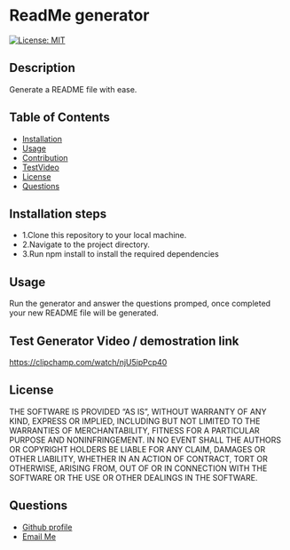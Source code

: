 # ReadMe generator
 
   [![License: MIT](https://img.shields.io/badge/License-MIT-yellow.svg)](https://opensource.org/licenses/MIT)

  ## Description
  
   Generate a README file with ease.
  
  ## Table of Contents
  - [Installation](#installation)
  - [Usage](#usage)
  - [Contribution](#contribution)
  - [TestVideo](#TestGeneratorVideo/demostrationlink)
  - [License](#license)
  - [Questions](#questions)
  
  ## Installation steps
  <ul>
<li>1.Clone this repository to your local machine.</li>
<li>2.Navigate to the project directory.</li>
<li>3.Run npm install to install the required dependencies</li>
</ul>

  ## Usage
  
  Run the generator and answer the questions promped, once completed your new README file will be generated.
  
  ## Test Generator Video / demostration link
  
https://clipchamp.com/watch/njU5ipPcp40
  
  ## License
  
   THE SOFTWARE IS PROVIDED “AS IS”, WITHOUT WARRANTY OF ANY KIND, EXPRESS OR IMPLIED, INCLUDING BUT NOT LIMITED TO THE WARRANTIES OF MERCHANTABILITY, FITNESS FOR A PARTICULAR PURPOSE AND NONINFRINGEMENT. IN NO EVENT SHALL THE AUTHORS OR COPYRIGHT HOLDERS BE LIABLE FOR ANY CLAIM, DAMAGES OR OTHER LIABILITY, WHETHER IN AN ACTION OF CONTRACT, TORT OR OTHERWISE, ARISING FROM, OUT OF OR IN CONNECTION WITH THE SOFTWARE OR THE USE OR OTHER DEALINGS IN THE SOFTWARE.

  ## Questions
  <ul>
      <li> <a href="https://github.com/jgalvez98>Github Profile"> Github profile </a>  </li>
      <li> <a href="mailto:jgalvez98@gmail.com"> Email Me </a>  </li>
  </ul>
